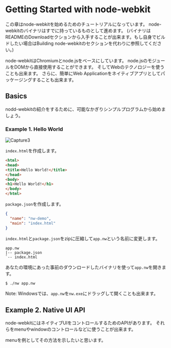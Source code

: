 # Getting Started with node-webkit

この章はnode-webkitを始めるためのチュートリアルになっています。
node-webkitのバイナリはすでに持っているものとして進めます。
(バイナリはREADMEのDownloadセクションから入手することが出来ます。もし自身でビルドしたい場合はBuilding node-webkitのセクションを代わりに参照してください。)

node-webkitはChromiumとnode.jsをベースにしています。
node.jsのモジュールをDOMから直接使用することができます。
そしてWebのテクノロジーを使うことも出来ます。
さらに、簡単にWeb Applicationをネイティブアプリとしてパッケージングすることも出来ます。

## Basics

nodd-webkitの紹介をするために、可能なかぎりシンプルプログラムから始めましょう。

### Example 1. Hello World

![Capture3](https://f.cloud.github.com/assets/2891424/279516/5fba0cca-912b-11e2-983d-c2e8a66c3706.PNG)

`index.html`を作成します。

```html
<html>
<head>
<title>Hello World!</title>
</head>
<body>
<h1>Hello World!</h1>
</body>
</html>
```

`package.json`を作成します。

```json
{
  "name": "nw-demo",
  "main": "index.html"
}
```

`index.html`と`package.json`をzipに圧縮して`app.nw`という名前に変更します。

    app.nw
    |-- package.json
    `-- index.html


あなたの環境にあった事前のダウンロードしたバイナリを使って`app.nw`を開きます。

```bash
$ ./nw app.nw
```

Note: Windowsでは、`app.nw`を`nw.exe`にドラッグして開くことも出来ます。


## Example 2. Native UI API

node-webkitにはネイティブUIをコントロールするためのAPIがあります。
それらをmenuやwindowのコントロールなどに使うことが出来ます。

menuを例としてその方法を示したいと思います。




